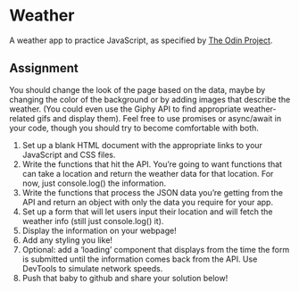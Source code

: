 # Weather

A weather app to practice JavaScript, as specified by [The Odin Project](https://www.theodinproject.com/lessons/javascript-weather-app).

## Assignment

You should change the look of the page based on the data, maybe by changing the
color of the background or by adding images that describe the weather. (You
could even use the Giphy API to find appropriate weather-related gifs and
display them). Feel free to use promises or async/await in your code, though you
should try to become comfortable with both.

1. Set up a blank HTML document with the appropriate links to your JavaScript and CSS files.
1. Write the functions that hit the API. You’re going to want functions that can take a location and return the weather data for that location. For now, just console.log() the information.
1. Write the functions that process the JSON data you’re getting from the API and return an object with only the data you require for your app.
1. Set up a form that will let users input their location and will fetch the weather info (still just console.log() it).
1. Display the information on your webpage!
1. Add any styling you like!
1. Optional: add a ‘loading’ component that displays from the time the form is submitted until the information comes back from the API. Use DevTools to simulate network speeds.
1. Push that baby to github and share your solution below!
